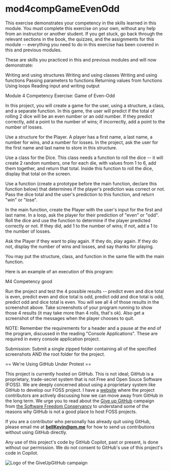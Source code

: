 # mod4compGameEvenOdd

This exercise demonstrates your competency in the skills learned in this module. You must complete this exercise on your own, without any help from an instructor or another student. If you get stuck, go back through the relevant sections in the book, the quizzes, and the assignments for this module -- everything you need to do in this exercise has been covered in this and previous modules.

These are skills you practiced in this and previous modules and will now demonstrate:

Writing and using structures
Writing and using classes
Writing and using functions
Passing parameters to functions
Returning values from functions
Using loops
Reading input and writing output
 

Module 4 Competency Exercise: Game of Even-Odd

In this project, you will create a game for the user, using a structure, a class, and a separate function. In this game, the user will predict if the total of rolling 2 dice will be an even number or an odd number. If they predict correctly, add a point to the number of wins; if incorrectly, add a point to the number of losses.

Use a structure for the Player. A player has a first name, a last name, a number for wins, and a number for losses. In the project, ask the user for the first name and last name to store in this structure.

Use a class for the Dice. This class needs a function to roll the dice -- it will create 2 random numbers, one for each die, with values from 1 to 6, add them together, and return that total. Inside this function to roll the dice, display that total on the screen.

Use a function (create a prototype before the main function, declare this function below) that determines if the player's prediction was correct or not. Pass the dice total and the user's prediction to this function, and return "win" or "lose".

In the main function, create the Player with the user's input for the first and last name. In a loop, ask the player for their prediction of "even" or "odd". Roll the dice and use the function to determine if the player predicted correctly or not. If they did, add 1 to the number of wins; if not, add a 1 to the number of losses. 

Ask the Player if they want to play again. If they do, play again. If they do not, display the number of wins and losses, and say thanks for playing.

You may put the structure, class, and function in the same file with the main function.

Here is an example of an execution of this program:

M4 Competency good   

Run the project and test the 4 possible results -- predict even and dice total is even, predict even and dice total is odd, predict odd and dice total is odd, predict odd and dice total is even. You will see all 4 of those results in the screenshot above. Take screenshots of your program running to show those 4 results (it may take more than 4 rolls, that's ok). Also get a screenshot of the messages when the player chooses to quit.

 

NOTE: Remember the requirements for a header and a pause at the end of the program, discussed in the reading "Console Applications". These are required in every console application project.

Submission: Submit a single zipped folder containing all of the specified screenshots AND the root folder for the project.

== We're Using GitHub Under Protest ==

This project is currently hosted on GitHub.  This is not ideal; GitHub is a
proprietary, trade-secret system that is not Free and Open Souce Software
(FOSS).  We are deeply concerned about using a proprietary system like GitHub
to develop our FOSS project. I have a [website](https://bellKevin.me) where the
project contributors are actively discussing how we can move away from GitHub
in the long term.  We urge you to read about the [Give up GitHub](https://GiveUpGitHub.org) campaign 
from [the Software Freedom Conservancy](https://sfconservancy.org) to understand some of the reasons why GitHub is not 
a good place to host FOSS projects.

If you are a contributor who personally has already quit using GitHub, please
email me at **bellKevin@pm.me** for how to send us contributions without
using GitHub directly.

Any use of this project's code by GitHub Copilot, past or present, is done
without our permission.  We do not consent to GitHub's use of this project's
code in Copilot.

![Logo of the GiveUpGitHub campaign](https://sfconservancy.org/img/GiveUpGitHub.png)
